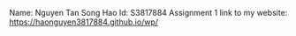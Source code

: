 Name: Nguyen Tan Song Hao
Id: S3817884
Assignment 1
link to my website: https://haonguyen3817884.github.io/wp/